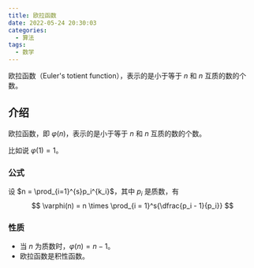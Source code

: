 ```yaml
---
title: 欧拉函数
date: 2022-05-24 20:30:03
categories:
  - 算法
tags:
  - 数学
---
```

欧拉函数（Euler's totient function），表示的是小于等于 $n$ 和 $n$ 互质的数的个数。
<!-- more -->
## 介绍

欧拉函数，即 $\varphi(n)$，表示的是小于等于 $n$ 和 $n$ 互质的数的个数。

比如说 $\varphi(1)=1$。

### 公式

设 $n = \prod_{i=1}^{s}p_i^{k_i}$，其中 $p_i$ 是质数，有
$$
\varphi(n) = n \times \prod_{i = 1}^s{\dfrac{p_i - 1}{p_i}}
$$

### 性质

* 当 $n$ 为质数时，$\varphi(n)=n-1$。
* 欧拉函数是积性函数。
